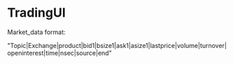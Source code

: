 # TradingUI

Market_data format:

"Topic|Exchange|product|bid1|bsize1|ask1|asize1|lastprice|volume|turnover|openinterest|time|nsec|source|end"
